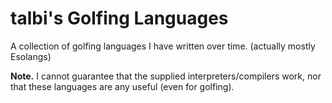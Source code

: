 # talbi's Golfing Languages

A collection of golfing languages I have written over time. (actually mostly Esolangs)

**Note.** I cannot guarantee that the supplied interpreters/compilers work, nor that these languages are any useful (even for golfing).
